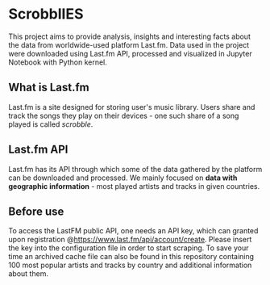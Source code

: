 # ScrobblIES
This project aims to provide analysis, insights and interesting facts about the data from worldwide-used platform Last.fm. Data used in the project were downloaded using Last.fm API, processed and visualized in Jupyter Notebook with Python kernel.

## What is Last.fm
Last.fm is a site designed for storing user's music library. Users share and track the songs they play on their devices - one such share of a song played is called _scrobble_.

## Last.fm API
Last.fm has its API through which some of the data gathered by the platform can be downloaded and processed. We mainly focused on __data with geographic information__ - most played artists and tracks in given countries. 

## Before use
To access the LastFM public API, one needs an API key, which can granted upon registration @https://www.last.fm/api/account/create. Please insert the key into the configuration file in order to start scraping. To save your time an archived cache file can also be found in this repository containing 100 most popular artists and tracks by country and additional information about them.
